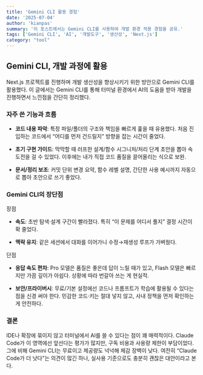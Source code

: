 ```yaml
---
title: 'Gemini CLI 활용 경험'
date: '2025-07-04'
author: 'kianpas'
summary: '이 포스트에서는 Gemini CLI를 사용하여 개발 환경 적용 경험을 공유.'
tags: ['Gemini CLI', 'AI', '개발도구', '생산성', 'Next.js']
category: "tool"
---
```


## Gemini CLI, 개발 과정에 활용

Next.js 프로젝트를 진행하며 개발 생산성을 향상시키기 위한 방안으로 Gemini CLI를 활용했다. 이 글에서는 Gemini CLI를 통해 터미널 환경에서 AI의 도움을 받아 개발을 진행하면서 느낀점을 간단히 정리했다.

### 자주 쓴 기능과 흐름

- **코드 내용 파악**: 특정 파일/폴더의 구조와 책임을 빠르게 훑을 때 유용했다. 처음 진입하는 코드에서 “어디를 먼저 건드릴지” 방향을 잡는 시간이 줄었다.

- **초기 구현 가이드**: 막막할 때 러프한 설계/함수 시그니처/처리 단계 초안을 뽑아 속도전을 걸 수 있었다. 이후에는 내가 직접 코드 품질을 끌어올리는 식으로 보완.

- **문서/정리 보조**: 커밋 단위 변경 요약, 함수 레벨 설명, 간단한 사용 예시까지 자동으로 뽑아 초안으로 쓰기 좋았다.

### Gemini CLI의 장단점

장점

- **속도**: 초반 탐색·설계 구간이 빨라졌다. 특히 “이 문제를 어디서 풀지” 결정 시간이 확 줄었다.

- **맥락 유지**: 같은 세션에서 대화를 이어가니 수정→재생성 루프가 가벼웠다.

단점

- **응답 속도 편차**: Pro 모델은 품질은 좋은데 답이 느릴 때가 있고, Flash 모델은 빠르지만 가끔 깊이가 아쉽다. 상황에 따라 번갈아 쓰는 게 현실적.

- **보안/프라이버시**: 무료/기본 설정에선 코드나 프롬프트가 학습에 활용될 수 있다는 점을 신경 써야 한다. 민감한 코드·키는 절대 넣지 않고, 사내 정책을 먼저 확인하는 게 안전하다.

### 결론

IDE나 확장에 묶이지 않고 터미널에서 AI를 쓸 수 있다는 점이 꽤 매력적이다. Claude Code가 이 영역에선 앞선다는 평가가 많지만, 구독 비용과 사용량 제한이 부담이었다. 그에 비해 Gemini CLI는 무료이고 제공량도 넉넉해 체감 장벽이 낮다. 여전히 “Claude Code가 더 낫다”는 의견이 많긴 하나, 실사용 기준으로도 충분히 괜찮은 대안이라고 본다.
